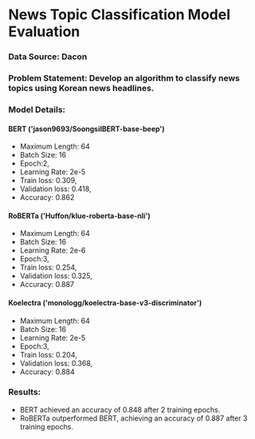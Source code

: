 # News Topic Classification Model Evaluation
### Data Source: Dacon

### Problem Statement: Develop an algorithm to classify news topics using Korean news headlines.

### Model Details:

#### BERT ('jason9693/SoongsilBERT-base-beep')
* Maximum Length: 64
* Batch Size: 16
* Epoch:2,
* Learning Rate: 2e-5
* Train loss: 0.309,
* Validation loss: 0.418,
*  Accuracy: 0.862

#### RoBERTa ('Huffon/klue-roberta-base-nli')
* Maximum Length: 64
* Batch Size: 16
* Learning Rate: 2e-6
* Epoch:3,
* Train loss: 0.254,
* Validation loss: 0.325,
* Accuracy: 0.887

#### Koelectra ('monologg/koelectra-base-v3-discriminator')
* Maximum Length: 64
* Batch Size: 16
* Learning Rate: 2e-5
* Epoch:3,
* Train loss: 0.204,
* Validation loss: 0.368,
* Accuracy: 0.884
  
### Results:
* BERT achieved an accuracy of 0.848 after 2 training epochs.
* RoBERTa outperformed BERT, achieving an accuracy of 0.887 after 3 training epochs.
